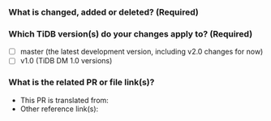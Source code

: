 <!--Thanks for your contribution to TiDB documentation. Please answer the following questions.-->

### What is changed, added or deleted? (Required)

<!--Tell us what you did and why.-->

### Which TiDB version(s) do your changes apply to? (Required)

<!-- You **must** choose the TiDB DM version(s) that your changes apply to. Fill in "x" in [] to tick the checkbox below.-->

- [ ] master (the latest development version, including v2.0 changes for now)
- [ ] v1.0 (TiDB DM 1.0 versions)

<!-- For contributors with **WRITE ACCESS** in this repo:
**If you select two versions from above**, to trigger the bot to cherry-pick this PR to your desired release version branch(es), you **must** add the label **needs-cherry-pick-1.0**.-->

### What is the related PR or file link(s)?

<!--Give us some reference link(s) that might help quickly review and merge your PR.-->

- This PR is translated from:
- Other reference link(s):

